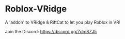 # Roblox-VRidge
A 'addon' to VRidge &amp; RiftCat to let you play Roblox in VR!

Join the Discord: https://discord.gg/ZdmSZJ5
